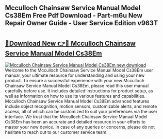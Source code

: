 ## Mcculloch Chainsaw Service Manual Model Cs38Em Free Pdf Download - Part-m6u New Repair Owner Guide - User Service Edition v963T

# <h2><a href="http://bc48044.oget.top/?id=Mcculloch+Chainsaw+Service+Manual+Model+Cs38Em">🔗Download New 👉🔴 Mcculloch Chainsaw Service Manual Model Cs38Em</a></h2>

[![Mcculloch Chainsaw Service Manual Model Cs38Em new download](https://i.imgur.com/5g1atiW.png)](http://bc48044.oget.top/?id=Mcculloch+Chainsaw+Service+Manual+Model+Cs38Em)
Welcome to the Mcculloch Chainsaw Service Manual Model Cs38Em user manual, your ultimate resource for understanding and using your new product. To ensure a successful experience with your new Mcculloch Chainsaw Service Manual Model Cs38Em, please read this user manual carefully before use. It includes detailed instructions for product setup, as well as information on how to use its various features and capabilities. Mcculloch Chainsaw Service Manual Model Cs38Em advanced features include object recognition, motion sensors, customizable alerts, and remote access, all of which can be customized to suit your preferences via the user interface. We trust that the Mcculloch Chainsaw Service Manual Model Cs38Em has been an accurate and detailed resource in your efforts to master your new device. In case of any queries or concerns, please do not hesitate to reach out to our customer service team.
